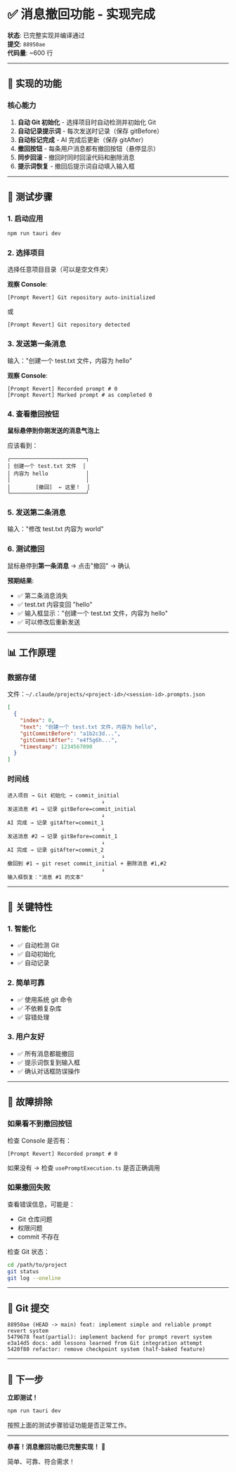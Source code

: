 # ✅ 消息撤回功能 - 实现完成

**状态**: 已完整实现并编译通过  
**提交**: `88950ae`  
**代码量**: ~600 行

---

## 🎉 实现的功能

### 核心能力

1. **自动 Git 初始化** - 选择项目时自动检测并初始化 Git
2. **自动记录提示词** - 每次发送时记录（保存 gitBefore）
3. **自动标记完成** - AI 完成后更新（保存 gitAfter）
4. **撤回按钮** - 每条用户消息都有撤回按钮（悬停显示）
5. **同步回滚** - 撤回时同时回滚代码和删除消息
6. **提示词恢复** - 撤回后提示词自动填入输入框

---

## 🧪 测试步骤

### 1. 启动应用

```bash
npm run tauri dev
```

### 2. 选择项目

选择任意项目目录（可以是空文件夹）

**观察 Console**:
```
[Prompt Revert] Git repository auto-initialized
```
或
```
[Prompt Revert] Git repository detected
```

### 3. 发送第一条消息

输入："创建一个 test.txt 文件，内容为 hello"

**观察 Console**:
```
[Prompt Revert] Recorded prompt # 0
[Prompt Revert] Marked prompt # as completed 0
```

### 4. 查看撤回按钮

**鼠标悬停到你刚发送的消息气泡上**

应该看到：
```
┌────────────────────────┐
│ 创建一个 test.txt 文件  │
│ 内容为 hello            │
│                        │
│        [撤回]  ← 这里！  │
└────────────────────────┘
```

### 5. 发送第二条消息

输入："修改 test.txt 内容为 world"

### 6. 测试撤回

鼠标悬停到**第一条消息** → 点击"撤回" → 确认

**预期结果**:
- ✅ 第二条消息消失
- ✅ test.txt 内容变回 "hello"
- ✅ 输入框显示："创建一个 test.txt 文件，内容为 hello"
- ✅ 可以修改后重新发送

---

## 📊 工作原理

### 数据存储

文件：`~/.claude/projects/<project-id>/<session-id>.prompts.json`

```json
[
  {
    "index": 0,
    "text": "创建一个 test.txt 文件，内容为 hello",
    "gitCommitBefore": "a1b2c3d...",
    "gitCommitAfter": "e4f5g6h...",
    "timestamp": 1234567890
  }
]
```

### 时间线

```
进入项目 → Git 初始化 → commit_initial
                              ↓
发送消息 #1 → 记录 gitBefore=commit_initial
                              ↓
AI 完成 → 记录 gitAfter=commit_1
                              ↓
发送消息 #2 → 记录 gitBefore=commit_1  
                              ↓
AI 完成 → 记录 gitAfter=commit_2
                              ↓
撤回到 #1 → git reset commit_initial + 删除消息 #1,#2
                              ↓
输入框恢复："消息 #1 的文本"
```

---

## 🎯 关键特性

### 1. 智能化

- ✅ 自动检测 Git
- ✅ 自动初始化
- ✅ 自动记录

### 2. 简单可靠

- ✅ 使用系统 git 命令
- ✅ 不依赖复杂库
- ✅ 容错处理

### 3. 用户友好

- ✅ 所有消息都能撤回
- ✅ 提示词恢复到输入框
- ✅ 确认对话框防误操作

---

## 🐛 故障排除

### 如果看不到撤回按钮

检查 Console 是否有：
```
[Prompt Revert] Recorded prompt # 0
```

如果没有 → 检查 `usePromptExecution.ts` 是否正确调用

### 如果撤回失败

查看错误信息，可能是：
- Git 仓库问题
- 权限问题
- commit 不存在

检查 Git 状态：
```bash
cd /path/to/project
git status
git log --oneline
```

---

## 📝 Git 提交

```
88950ae (HEAD -> main) feat: implement simple and reliable prompt revert system
5479678 feat(partial): implement backend for prompt revert system
e3a14d5 docs: add lessons learned from Git integration attempt
5420f80 refactor: remove checkpoint system (half-baked feature)
```

---

## 🚀 下一步

**立即测试！**

```bash
npm run tauri dev
```

按照上面的测试步骤验证功能是否正常工作。

---

**恭喜！消息撤回功能已完整实现！** 🎉

简单、可靠、符合需求！

